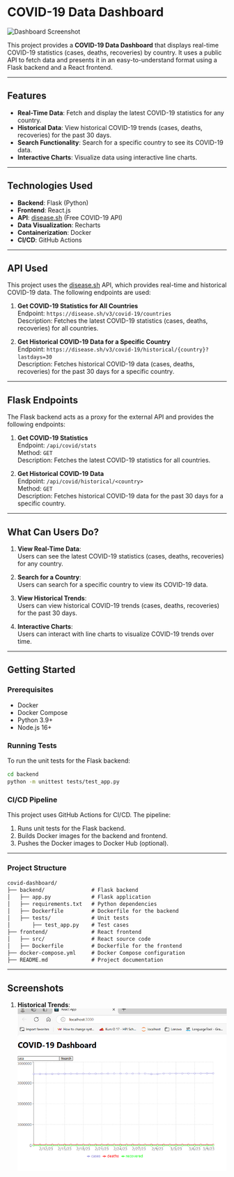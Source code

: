 
# **COVID-19 Data Dashboard**

![Dashboard Screenshot](screenshot.png) <!-- Add a screenshot if available -->

This project provides a **COVID-19 Data Dashboard** that displays real-time COVID-19 statistics (cases, deaths, recoveries) by country. It uses a public API to fetch data and presents it in an easy-to-understand format using a Flask backend and a React frontend.

---

## **Features**
- **Real-Time Data**: Fetch and display the latest COVID-19 statistics for any country.
- **Historical Data**: View historical COVID-19 trends (cases, deaths, recoveries) for the past 30 days.
- **Search Functionality**: Search for a specific country to see its COVID-19 data.
- **Interactive Charts**: Visualize data using interactive line charts.

---

## **Technologies Used**
- **Backend**: Flask (Python)
- **Frontend**: React.js
- **API**: [disease.sh](https://disease.sh/docs/) (Free COVID-19 API)
- **Data Visualization**: Recharts
- **Containerization**: Docker
- **CI/CD**: GitHub Actions

---

## **API Used**
This project uses the [disease.sh](https://disease.sh/docs/) API, which provides real-time and historical COVID-19 data. The following endpoints are used:

1. **Get COVID-19 Statistics for All Countries**  
   Endpoint: `https://disease.sh/v3/covid-19/countries`  
   Description: Fetches the latest COVID-19 statistics (cases, deaths, recoveries) for all countries.

2. **Get Historical COVID-19 Data for a Specific Country**  
   Endpoint: `https://disease.sh/v3/covid-19/historical/{country}?lastdays=30`  
   Description: Fetches historical COVID-19 data (cases, deaths, recoveries) for the past 30 days for a specific country.

---

## **Flask Endpoints**
The Flask backend acts as a proxy for the external API and provides the following endpoints:

1. **Get COVID-19 Statistics**  
   Endpoint: `/api/covid/stats`  
   Method: `GET`  
   Description: Fetches the latest COVID-19 statistics for all countries.

2. **Get Historical COVID-19 Data**  
   Endpoint: `/api/covid/historical/<country>`  
   Method: `GET`  
   Description: Fetches historical COVID-19 data for the past 30 days for a specific country.

---

## **What Can Users Do?**
1. **View Real-Time Data**:  
   Users can see the latest COVID-19 statistics (cases, deaths, recoveries) for any country.

2. **Search for a Country**:  
   Users can search for a specific country to view its COVID-19 data.

3. **View Historical Trends**:  
   Users can view historical COVID-19 trends (cases, deaths, recoveries) for the past 30 days.

4. **Interactive Charts**:  
   Users can interact with line charts to visualize COVID-19 trends over time.

---

## **Getting Started**

### **Prerequisites**
- Docker
- Docker Compose
- Python 3.9+
- Node.js 16+

### **Running Tests**
To run the unit tests for the Flask backend:
```bash
cd backend
python -m unittest tests/test_app.py
```

### **CI/CD Pipeline**
This project uses GitHub Actions for CI/CD. The pipeline:
1. Runs unit tests for the Flask backend.
2. Builds Docker images for the backend and frontend.
3. Pushes the Docker images to Docker Hub (optional).

---

### **Project Structure**
```
covid-dashboard/
├── backend/               # Flask backend
│   ├── app.py             # Flask application
│   ├── requirements.txt   # Python dependencies
│   ├── Dockerfile         # Dockerfile for the backend
│   ├── tests/             # Unit tests
│       ├── test_app.py    # Test cases
├── frontend/              # React frontend
│   ├── src/               # React source code
│   ├── Dockerfile         # Dockerfile for the frontend
├── docker-compose.yml     # Docker Compose configuration
├── README.md              # Project documentation
```

---

## **Screenshots**

1. **Historical Trends**: 
   ![Dashboard](screenshots/Dashboard.png)
